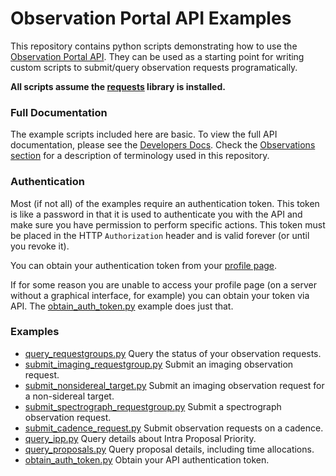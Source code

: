 # Observation Portal API Examples

This repository contains python scripts demonstrating how to use the [Observation Portal API](https://observe.lco.global/api/).
They can be used as a starting point for writing custom scripts to submit/query observation requests programatically.

**All scripts assume the [requests](http://docs.python-requests.org/en/master/) library is installed.**

### Full Documentation

The example scripts included here are basic. To view the full API documentation, please see the
[Developers Docs](https://developers.lco.global). Check the [Observations section](https://developers.lco.global/#observations) 
for a description of terminology used in this repository.

### Authentication

Most (if not all) of the examples require an authentication token. This token is like a password in that
it is used to authenticate you with the API and make sure you have permission to perform specific actions.
This token must be placed in the HTTP `Authorization` header and is valid forever (or until you revoke it).

You can obtain your authentication token from your [profile page](https://observe.lco.global/accounts/profile/).

If for some reason you are unable to access your profile page (on a server without a graphical interface, for example)
you can obtain your token via API. The [obtain_auth_token.py](obtain_auth_token.py) example does just that.

### Examples

* [query_requestgroups.py](query_requestgroups.py) Query the status of your observation requests.
* [submit_imaging_requestgroup.py](submit_imaging_requestgroup.py) Submit an imaging observation request.
* [submit_nonsidereal_target.py](submit_nonsidereal_target.py) Submit an imaging observation request for a non-sidereal target.
* [submit_spectrograph_requestgroup.py](submit_spectrograph_requestgroup.py) Submit a spectrograph observation request.
* [submit_cadence_request.py](submit_cadence_request.py) Submit observation requests on a cadence.
* [query_ipp.py](query_ipp.py) Query details about Intra Proposal Priority.
* [query_proposals.py](query_proposals.py) Query proposal details, including time allocations.
* [obtain_auth_token.py](obtain_auth_token.py) Obtain your API authentication token.
